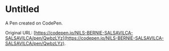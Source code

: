 # Untitled

A Pen created on CodePen.

Original URL: [https://codepen.io/NILS-BERNIE-SALSAVILCA-SALSAVILCA/pen/QwbzLYz](https://codepen.io/NILS-BERNIE-SALSAVILCA-SALSAVILCA/pen/QwbzLYz).

